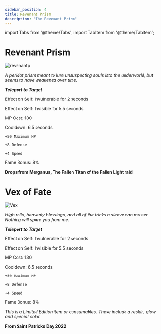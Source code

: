 ```yaml
---
sidebar_position: 4
title: Revenant Prism
description: "The Revenant Prism"
---
```


import Tabs from '@theme/Tabs';
import TabItem from '@theme/TabItem';

<Tabs>
  <TabItem value="Revenant Prism" label="Revenant Prism" default>

# Revenant Prism

![revenantp](https://vwiki.valorserver.com/api/item/picture/revenant%20prism)

<i>A peridot prism meant to lure unsuspecting souls into the underworld, but seems to have weakened over time.</i>

***Teleport to Target***

Effect on Self: Invulnerable for 2 seconds

Effect on Self: Invisible for 5.5 seconds

MP Cost: 130 

Cooldown: 6.5 seconds
  
    +50 Maximum HP
    
    +8 Defense
    
    +4 Speed

Fame Bonus: 8%

**Drops from Merganus, The Fallen Titan of the Fallen Light raid**

  </TabItem>
  <TabItem value="Vex of Fate" label="Vex of Fate">

# Vex of Fate

![Vex](https://vwiki.valorserver.com/api/item/picture/vex%20of%20fate)

<i>High rolls, heavenly blessings, and all of the tricks a sleeve can muster. Nothing will spare you from me.</i>

***Teleport to Target***

Effect on Self: Invulnerable for 2 seconds

Effect on Self: Invisible for 5.5 seconds

MP Cost: 130 

Cooldown: 6.5 seconds
  
    +50 Maximum HP
    
    +8 Defense
    
    +4 Speed

Fame Bonus: 8%

*This is a Limited Edition item or consumables. These include a reskin, glow and special color.*

**From Saint Patricks Day 2022**

</TabItem>
</Tabs>

